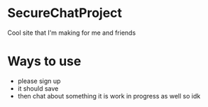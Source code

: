 # SecureChatProject
Cool site that I'm making for me and friends
# Ways to use
- please sign up
- it should save
- then chat about something
it is work in progress as well so idk
